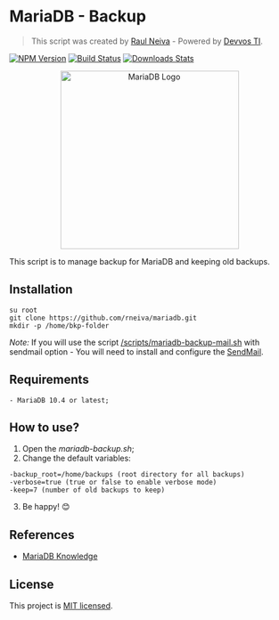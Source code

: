 # MariaDB - Backup
> This script was created by [Raul Neiva](raulneivaweb@gmail.com) - Powered by [Devvos TI](https://devvos.com.br).

[![NPM Version][npm-image]][npm-url]
[![Build Status][travis-image]][travis-url]
[![Downloads Stats][npm-downloads]][npm-url]


<p align="center">
  <a href="https://mariadb.com/" target="blank"><img src="https://mariadb.com/kb/static/images/logo-2018-black.95f5978ae14d.png" width="320" alt="MariaDB Logo" /></a>
</p>

This script is to manage backup for MariaDB and keeping old backups.

## Installation

```
su root
git clone https://github.com/rneiva/mariadb.git
mkdir -p /home/bkp-folder
```

*Note:* If you will use the script [/scripts/mariadb-backup-mail.sh](mariadb-backup-mail.sh) with sendmail option - You will need to install and configure the [SendMail](install-sendmail.md).

## Requirements

```
- MariaDB 10.4 or latest;
```

## How to use?

1. Open the *mariadb-backup.sh*;
2. Change the default variables:

```
-backup_root=/home/backups (root directory for all backups)
-verbose=true (true or false to enable verbose mode)
-keep=7 (number of old backups to keep)
```

3. Be happy! 😊

## References
- [MariaDB Knowledge](https://mariadb.com/kb/en/)

## License

This project is [MIT licensed](LICENSE).

<!-- Markdown link & img dfn's -->
[npm-image]: https://img.shields.io/npm/v/datadog-metrics.svg?style=flat-square
[npm-url]: https://npmjs.org/package/datadog-metrics
[npm-downloads]: https://img.shields.io/npm/dm/datadog-metrics.svg?style=flat-square
[travis-image]: https://img.shields.io/travis/dbader/node-datadog-metrics/master.svg?style=flat-square
[travis-url]: https://travis-ci.org/dbader/node-datadog-metrics
